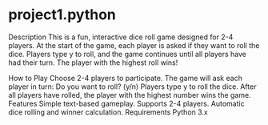 # project1.python
Description
This is a fun, interactive dice roll game designed for 2-4 players. At the start of the game, each player is asked if they want to roll the dice. Players type y to roll, and the game continues until all players have had their turn. The player with the highest roll wins!

How to Play
Choose 2-4 players to participate.
The game will ask each player in turn: Do you want to roll? (y/n)
Players type y to roll the dice.
After all players have rolled, the player with the highest number wins the game.
Features
Simple text-based gameplay.
Supports 2-4 players.
Automatic dice rolling and winner calculation.
Requirements
Python 3.x
